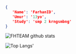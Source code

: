 ```json
{
   'Name': 'FarhanID',
   'Umur': '13yo',
   'Study': 'smp 2 krngsmbng'
}
```
![FHTEAM github stats](https://github-readme-stats.vercel.app/api?username=FHTEAMID&show_icons=true)

![Top Langs'](https://github-readme-stats.vercel.app/api/top-langs/?username=FHTEAMID&layout=compact)
